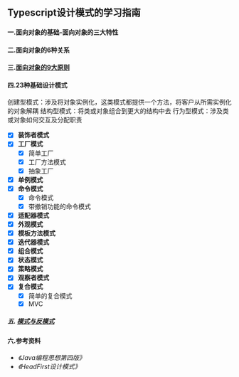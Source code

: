 ## Typescript设计模式的学习指南
#### 一.面向对象的基础-面向对象的三大特性
#### 二.面向对象的6种关系
#### 三.[面向对象的9大原则](https://github.com/jan-wong/JavascriptPattern/blob/master/docs/principle.md)
#### 四.23种基础设计模式
创建型模式：涉及将对象实例化，这类模式都提供一个方法，将客户从所需实例化的对象解耦
结构型模式：将类或对象组合到更大的结构中去
行为型模式：涉及类或对象如何交互及分配职责
- [x] **装饰者模式**
- [x] **工厂模式**
  - [x] 简单工厂
  - [x] 工厂方法模式
  - [x] 抽象工厂
- [x] **单例模式**
- [x] **命令模式**
  - [x] 命令模式
  - [x] 带撤销功能的命令模式
- [x] **适配器模式**
- [x] **外观模式**
- [x] **模板方法模式**
- [x] **迭代器模式**
- [x] **组合模式**
- [x] **状态模式**
- [x] **策略模式**
- [x] **观察者模式**
- [x] **复合模式**
  - [x] 简单的复合模式
  - [x] MVC
##### 五. [模式与反模式](https://github.com/jan-wong/JavascriptPattern/blob/master/docs/define.md)
#### 六.参考资料
- *《Java编程思想第四版》*
- *《HeadFirst设计模式》*